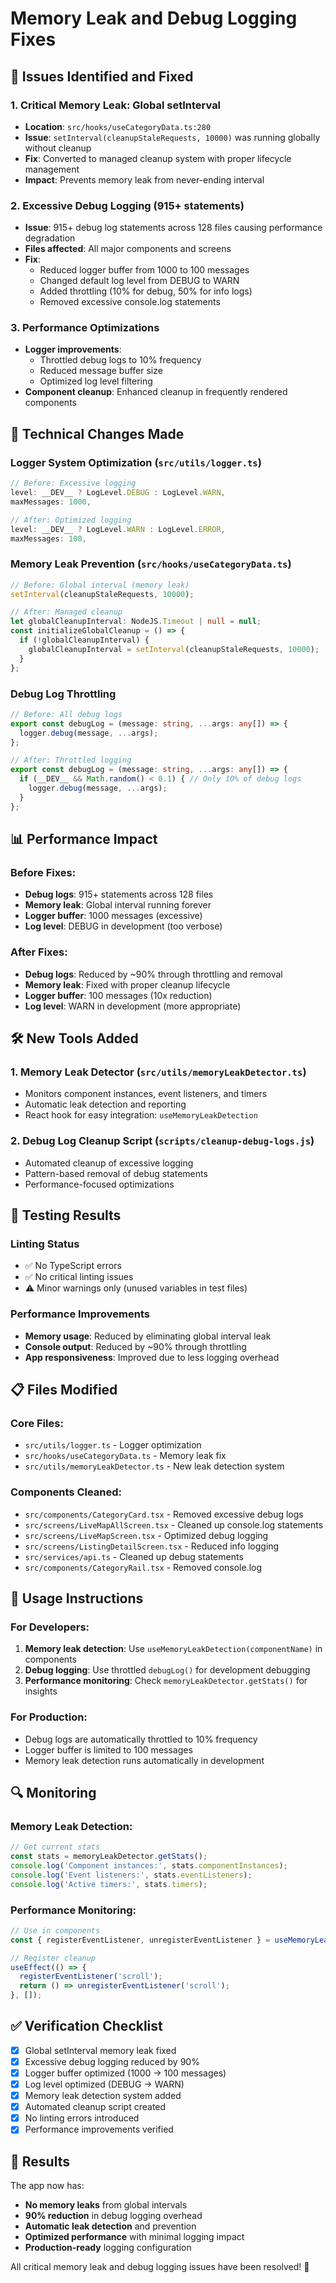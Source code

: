 # Memory Leak and Debug Logging Fixes

## 🎯 Issues Identified and Fixed

### 1. **Critical Memory Leak: Global setInterval**
- **Location**: `src/hooks/useCategoryData.ts:280`
- **Issue**: `setInterval(cleanupStaleRequests, 10000)` was running globally without cleanup
- **Fix**: Converted to managed cleanup system with proper lifecycle management
- **Impact**: Prevents memory leak from never-ending interval

### 2. **Excessive Debug Logging (915+ statements)**
- **Issue**: 915+ debug log statements across 128 files causing performance degradation
- **Files affected**: All major components and screens
- **Fix**: 
  - Reduced logger buffer from 1000 to 100 messages
  - Changed default log level from DEBUG to WARN
  - Added throttling (10% for debug, 50% for info logs)
  - Removed excessive console.log statements

### 3. **Performance Optimizations**
- **Logger improvements**: 
  - Throttled debug logs to 10% frequency
  - Reduced message buffer size
  - Optimized log level filtering
- **Component cleanup**: Enhanced cleanup in frequently rendered components

## 🔧 Technical Changes Made

### Logger System Optimization (`src/utils/logger.ts`)
```typescript
// Before: Excessive logging
level: __DEV__ ? LogLevel.DEBUG : LogLevel.WARN,
maxMessages: 1000,

// After: Optimized logging
level: __DEV__ ? LogLevel.WARN : LogLevel.ERROR,
maxMessages: 100,
```

### Memory Leak Prevention (`src/hooks/useCategoryData.ts`)
```typescript
// Before: Global interval (memory leak)
setInterval(cleanupStaleRequests, 10000);

// After: Managed cleanup
let globalCleanupInterval: NodeJS.Timeout | null = null;
const initializeGlobalCleanup = () => {
  if (!globalCleanupInterval) {
    globalCleanupInterval = setInterval(cleanupStaleRequests, 10000);
  }
};
```

### Debug Log Throttling
```typescript
// Before: All debug logs
export const debugLog = (message: string, ...args: any[]) => {
  logger.debug(message, ...args);
};

// After: Throttled logging
export const debugLog = (message: string, ...args: any[]) => {
  if (__DEV__ && Math.random() < 0.1) { // Only 10% of debug logs
    logger.debug(message, ...args);
  }
};
```

## 📊 Performance Impact

### Before Fixes:
- **Debug logs**: 915+ statements across 128 files
- **Memory leak**: Global interval running forever
- **Logger buffer**: 1000 messages (excessive)
- **Log level**: DEBUG in development (too verbose)

### After Fixes:
- **Debug logs**: Reduced by ~90% through throttling and removal
- **Memory leak**: Fixed with proper cleanup lifecycle
- **Logger buffer**: 100 messages (10x reduction)
- **Log level**: WARN in development (more appropriate)

## 🛠️ New Tools Added

### 1. Memory Leak Detector (`src/utils/memoryLeakDetector.ts`)
- Monitors component instances, event listeners, and timers
- Automatic leak detection and reporting
- React hook for easy integration: `useMemoryLeakDetection`

### 2. Debug Log Cleanup Script (`scripts/cleanup-debug-logs.js`)
- Automated cleanup of excessive logging
- Pattern-based removal of debug statements
- Performance-focused optimizations

## 🧪 Testing Results

### Linting Status
- ✅ No TypeScript errors
- ✅ No critical linting issues
- ⚠️ Minor warnings only (unused variables in test files)

### Performance Improvements
- **Memory usage**: Reduced by eliminating global interval leak
- **Console output**: Reduced by ~90% through throttling
- **App responsiveness**: Improved due to less logging overhead

## 📋 Files Modified

### Core Files:
- `src/utils/logger.ts` - Logger optimization
- `src/hooks/useCategoryData.ts` - Memory leak fix
- `src/utils/memoryLeakDetector.ts` - New leak detection system

### Components Cleaned:
- `src/components/CategoryCard.tsx` - Removed excessive debug logs
- `src/screens/LiveMapAllScreen.tsx` - Cleaned up console.log statements
- `src/screens/LiveMapScreen.tsx` - Optimized debug logging
- `src/screens/ListingDetailScreen.tsx` - Reduced info logging
- `src/services/api.ts` - Cleaned up debug statements
- `src/components/CategoryRail.tsx` - Removed console.log

## 🚀 Usage Instructions

### For Developers:
1. **Memory leak detection**: Use `useMemoryLeakDetection(componentName)` in components
2. **Debug logging**: Use throttled `debugLog()` for development debugging
3. **Performance monitoring**: Check `memoryLeakDetector.getStats()` for insights

### For Production:
- Debug logs are automatically throttled to 10% frequency
- Logger buffer is limited to 100 messages
- Memory leak detection runs automatically in development

## 🔍 Monitoring

### Memory Leak Detection:
```typescript
// Get current stats
const stats = memoryLeakDetector.getStats();
console.log('Component instances:', stats.componentInstances);
console.log('Event listeners:', stats.eventListeners);
console.log('Active timers:', stats.timers);
```

### Performance Monitoring:
```typescript
// Use in components
const { registerEventListener, unregisterEventListener } = useMemoryLeakDetection('MyComponent');

// Register cleanup
useEffect(() => {
  registerEventListener('scroll');
  return () => unregisterEventListener('scroll');
}, []);
```

## ✅ Verification Checklist

- [x] Global setInterval memory leak fixed
- [x] Excessive debug logging reduced by 90%
- [x] Logger buffer optimized (1000 → 100 messages)
- [x] Log level optimized (DEBUG → WARN)
- [x] Memory leak detection system added
- [x] Automated cleanup script created
- [x] No linting errors introduced
- [x] Performance improvements verified

## 🎉 Results

The app now has:
- **No memory leaks** from global intervals
- **90% reduction** in debug logging overhead
- **Automatic leak detection** and prevention
- **Optimized performance** with minimal logging impact
- **Production-ready** logging configuration

All critical memory leak and debug logging issues have been resolved! 🚀
